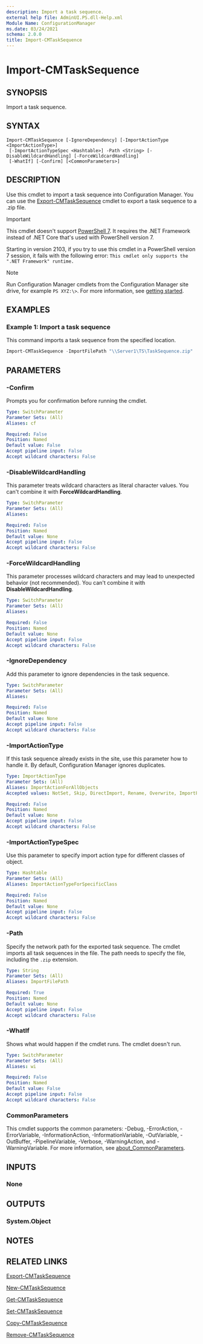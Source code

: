 ```yaml
---
description: Import a task sequence.
external help file: AdminUI.PS.dll-Help.xml
Module Name: ConfigurationManager
ms.date: 03/24/2021
schema: 2.0.0
title: Import-CMTaskSequence
---
```


# Import-CMTaskSequence

## SYNOPSIS

Import a task sequence.

## SYNTAX

```
Import-CMTaskSequence [-IgnoreDependency] [-ImportActionType <ImportActionType>]
 [-ImportActionTypeSpec <Hashtable>] -Path <String> [-DisableWildcardHandling] [-ForceWildcardHandling]
 [-WhatIf] [-Confirm] [<CommonParameters>]
```

## DESCRIPTION

Use this cmdlet to import a task sequence into Configuration Manager. You can use the [Export-CMTaskSequence](Export-CMTaskSequence.md) cmdlet to export a task sequence to a .zip file.

> [!IMPORTANT]
> This cmdlet doesn't support [PowerShell 7](/powershell/sccm/overview#support-for-powershell-version-7).<!-- 6337796 --> It requires the .NET Framework instead of .NET Core that's used with PowerShell version 7.
>
> Starting in version 2103, if you try to use this cmdlet in a PowerShell version 7 session, it fails with the following error: `This cmdlet only supports the ".NET Framework" runtime.`

> [!NOTE]
> Run Configuration Manager cmdlets from the Configuration Manager site drive, for example `PS XYZ:\>`. For more information, see [getting started](/powershell/sccm/overview).

## EXAMPLES

### Example 1: Import a task sequence

This command imports a task sequence from the specified location.

```powershell
Import-CMTaskSequence -ImportFilePath "\\Server1\TS\TaskSequence.zip"
```

## PARAMETERS

### -Confirm

Prompts you for confirmation before running the cmdlet.

```yaml
Type: SwitchParameter
Parameter Sets: (All)
Aliases: cf

Required: False
Position: Named
Default value: False
Accept pipeline input: False
Accept wildcard characters: False
```

### -DisableWildcardHandling

This parameter treats wildcard characters as literal character values. You can't combine it with **ForceWildcardHandling**.

```yaml
Type: SwitchParameter
Parameter Sets: (All)
Aliases:

Required: False
Position: Named
Default value: None
Accept pipeline input: False
Accept wildcard characters: False
```

### -ForceWildcardHandling

This parameter processes wildcard characters and may lead to unexpected behavior (not recommended). You can't combine it with **DisableWildcardHandling**.

```yaml
Type: SwitchParameter
Parameter Sets: (All)
Aliases:

Required: False
Position: Named
Default value: None
Accept pipeline input: False
Accept wildcard characters: False
```

### -IgnoreDependency

Add this parameter to ignore dependencies in the task sequence.

```yaml
Type: SwitchParameter
Parameter Sets: (All)
Aliases:

Required: False
Position: Named
Default value: None
Accept pipeline input: False
Accept wildcard characters: False
```

### -ImportActionType

If this task sequence already exists in the site, use this parameter how to handle it. By default, Configuration Manager ignores duplicates.

```yaml
Type: ImportActionType
Parameter Sets: (All)
Aliases: ImportActionForAllObjects
Accepted values: NotSet, Skip, DirectImport, Rename, Overwrite, ImportFail, IgnoreDependencyFailure, AppendDriverCategories, OverwriteIgnoreDependencyFailure

Required: False
Position: Named
Default value: None
Accept pipeline input: False
Accept wildcard characters: False
```

### -ImportActionTypeSpec

Use this parameter to specify import action type for different classes of object.

```yaml
Type: Hashtable
Parameter Sets: (All)
Aliases: ImportActionTypeForSpecificClass

Required: False
Position: Named
Default value: None
Accept pipeline input: False
Accept wildcard characters: False
```

### -Path

Specify the network path for the exported task sequence. The cmdlet imports all task sequences in the file. The path needs to specify the file, including the `.zip` extension.

```yaml
Type: String
Parameter Sets: (All)
Aliases: ImportFilePath

Required: True
Position: Named
Default value: None
Accept pipeline input: False
Accept wildcard characters: False
```

### -WhatIf

Shows what would happen if the cmdlet runs. The cmdlet doesn't run.

```yaml
Type: SwitchParameter
Parameter Sets: (All)
Aliases: wi

Required: False
Position: Named
Default value: False
Accept pipeline input: False
Accept wildcard characters: False
```

### CommonParameters
This cmdlet supports the common parameters: -Debug, -ErrorAction, -ErrorVariable, -InformationAction, -InformationVariable, -OutVariable, -OutBuffer, -PipelineVariable, -Verbose, -WarningAction, and -WarningVariable. For more information, see [about_CommonParameters](http://go.microsoft.com/fwlink/?LinkID=113216).

## INPUTS

### None
## OUTPUTS

### System.Object
## NOTES

## RELATED LINKS

[Export-CMTaskSequence](Export-CMTaskSequence.md)

[New-CMTaskSequence](New-CMTaskSequence.md)

[Get-CMTaskSequence](Get-CMTaskSequence.md)

[Set-CMTaskSequence](Set-CMTaskSequence.md)

[Copy-CMTaskSequence](Copy-CMTaskSequence.md)

[Remove-CMTaskSequence](Remove-CMTaskSequence.md)
